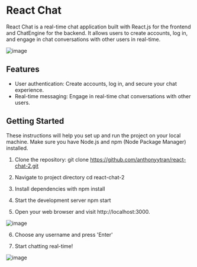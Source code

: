 # React Chat

React Chat is a real-time chat application built with React.js for the frontend and ChatEngine for the backend. It allows users to create accounts, log in, and engage in chat conversations with other users in real-time.

![image](https://github.com/anthonyytran/react-chat-2/assets/62272435/a2f84970-ef7f-4aee-92b3-ac4869455a07)





## Features

- User authentication: Create accounts, log in, and secure your chat experience.
- Real-time messaging: Engage in real-time chat conversations with other users.

## Getting Started

These instructions will help you set up and run the project on your local machine. Make sure you have Node.js and npm (Node Package Manager) installed.

1. Clone the repository:
   git clone https://github.com/anthonyytran/react-chat-2.git

2. Navigate to project directory
   cd react-chat-2
3. Install dependencies with
   npm install
4. Start the development server
   npm start
5. Open your web browser and visit http://localhost:3000.

![image](https://github.com/anthonyytran/react-chat-2/assets/62272435/d2dcfdb0-d985-441e-8b1d-b3f2d0b33e94)
   
6. Choose any username and press 'Enter'
   
7. Start chatting real-time!

![image](https://github.com/anthonyytran/react-chat-2/assets/62272435/493d75b2-c7b8-48e6-88c6-328f6c954ab0)

